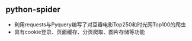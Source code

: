 ## python-spider
   - 利用requests与Pyquery编写了对豆瓣电影Top250和时光网Top100的爬虫
   - 具有cookie登录、页面缓存、分页爬取、图片存储等功能
